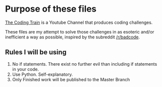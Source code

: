 # Purpose of these files

[The Coding Train](https://www.youtube.com/channel/UCvjgXvBlbQiydffZU7m1_aw) is a Youtube Channel that produces coding challenges.

These files are my attempt to solve those challenges in as esoteric and/or inefficient a way as possible, inspired by the subreddit [/r/badcode](https://reddit.com/r/badcode).

## Rules I will be using

1. No if statements. There exist no further evil than including if statements in your code.
2. Use Python. Self-explanatory.
3. Only Finished work will be published to the Master Branch


